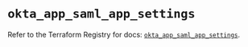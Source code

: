 # `okta_app_saml_app_settings`

Refer to the Terraform Registry for docs: [`okta_app_saml_app_settings`](https://registry.terraform.io/providers/okta/okta/4.7.0/docs/resources/app_saml_app_settings).
